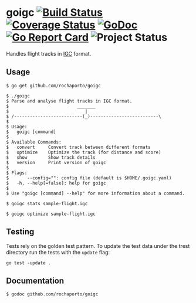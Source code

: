 # goigc [![Build Status](https://travis-ci.org/ezgliding/goigc.svg?branch=master)](http://travis-ci.org/ezgliding/goigc) [![Coverage Status](https://coveralls.io/repos/github/ezgliding/goigc/badge.svg?branch=master)](https://coveralls.io/github/ezgliding/goigc?branch=vendor) [![GoDoc](https://godoc.org/github.com/ezgliding/goigc?status.png)](https://godoc.org/github.com/ezgliding/goigc) [![Go Report Card](https://goreportcard.com/badge/github.com/ezgliding/goigc)](https://goreportcard.com/report/github.com/ezgliding/goigc) ![Project Status](http://img.shields.io/badge/status-prealpha-red.svg)

Handles flight tracks in [IGC](http://www.fai.org/component/phocadownload/category/?download=5745:igc-flight-recorder-specification-edition-2-with-al1-2011-5-31) format.

## Usage

    $ go get github.com/rochaporto/goigc

    $ ./goigc 
    $ Parse and analyse flight tracks in IGC format.
    $                          _______
    $                             |
    $ /--------------------------(_)--------------------------\
    $ 
    $ Usage:
    $   goigc [command]
    $ 
    $ Available Commands:
    $   convert     Convert track between different formats
    $   optimize    Optimize the track (for distance and score)
    $   show        Show track details
    $   version     Print version of goigc
    $ 
    $ Flags:
    $       --config="": config file (default is $HOME/.goigc.yaml)
    $   -h, --help[=false]: help for goigc
    $ 
    $ Use "goigc [command] --help" for more information about a command.

    $ goigc stats sample-flight.igc

    $ goigc optimize sample-flight.igc

## Testing

Tests rely on the golden test pattern. To update the test data under the trest
directory run the tests with the `update` flag:
```
go test -update .
```

## Documentation

    $ godoc github.com/rochaporto/goigc
